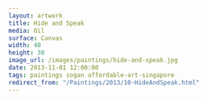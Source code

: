 ```yaml
---
layout: artwork
title: Hide and Speak
media: Oil
surface: Canvas
width: 40
height: 30
image_url: /images/paintings/hide-and-speak.jpg
date: 2013-11-01 12:00:00
tags: paintings sogan affordable-art-singapore
redirect_from: "/Paintings/2013/10-HideAndSpeak.html"
---
```


